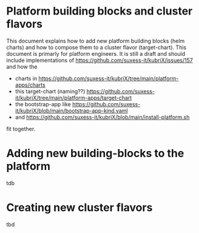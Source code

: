 # Platform building blocks and cluster flavors

This document explains how to add new platform building blocks (helm charts) and how to compose them to a cluster flavor (target-chart).
This document is primarly for platform engineers. It is still a draft and should include implementations of https://github.com/suxess-it/kubriX/issues/157 and how the 

- charts in https://github.com/suxess-it/kubriX/tree/main/platform-apps/charts
- this target-chart (naming??) https://github.com/suxess-it/kubriX/tree/main/platform-apps/target-chart
- the bootstrap-app like https://github.com/suxess-it/kubriX/blob/main/bootstrap-app-kind.yaml
- and https://github.com/suxess-it/kubriX/blob/main/install-platform.sh

fit together.

# Adding new building-blocks to the platform

tdb


# Creating new cluster flavors 

tbd

